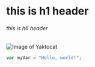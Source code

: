 # this is h1 header

###### this is h6 header

![Image of Yaktocat](https://octodex.github.com/images/yaktocat.png)

``` javascript
var myVar = "Hello, world!";
```
